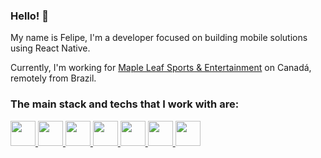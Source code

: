 ### Hello! 👋

<!--
**fansilva1991/fansilva1991** is a ✨ _special_ ✨ repository because its `README.md` (this file) appears on your GitHub profile.

Here are some ideas to get you started:

- 🔭 I’m currently working on ...
- 🌱 I’m currently learning ...
- 👯 I’m looking to collaborate on ...
- 🤔 I’m looking for help with ...
- 💬 Ask me about ...
- 📫 How to reach me: ...
- 😄 Pronouns: ...
- ⚡ Fun fact: ...
-->

My name is Felipe, I'm a developer focused on building mobile solutions using React Native.

Currently, I'm working for [Maple Leaf Sports & Entertainment](https://www.mlse.com/) on Canadá, remotely from Brazil.

### The main stack and techs that I work with are:

<p float="left">
  <a href="https://reactjs.org/">
    <img src="https://devstickers.com/assets/img/pro/z392.png" width="40">
  </a>
  <a href="https://redux.js.org/">
    <img src="https://devstickers.com/assets/img/pro/og1w.png" width="40">
  </a>
  <a href="https://graphql.org/">
    <img src="https://devstickers.com/assets/img/pro/btip.png" width="40">
  </a>
  <a href="https://www.android.com/">
    <img src="https://devstickers.com/assets/img/pro/zl8i.png" width="40">
  </a>
  <a href="https://en.wikipedia.org/wiki/JavaScript">
    <img src="https://devstickers.com/assets/img/pro/i4eg.png" width="40">
  </a>
  <a href="https://www.typescriptlang.org/">
    <img src="https://devstickers.com/assets/img/pro/tzgi.png" width="40">
  </a>
  
  <a href="https://code.visualstudio.com/">
    <img src="https://devstickers.com/assets/img/pro/saxu.png" width="40">
  </a>
</p>
